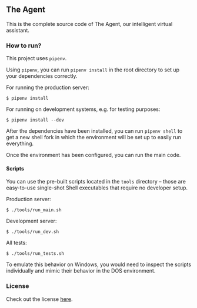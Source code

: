 ## The Agent

This is the complete source code of The Agent, our intelligent virtual assistant.

### How to run?

This project uses `pipenv`.

Using `pipenv`, you can run `pipenv install` in the root directory to set up your dependencies correctly.

For running the production server:

```console
$ pipenv install
```

For running on development systems, e.g. for testing purposes:

```console
$ pipenv install --dev
```

After the dependencies have been installed, you can run `pipenv shell` to get a new shell fork in which the environment will be set up to easily run everything.

Once the environment has been configured, you can run the main code.

#### Scripts

You can use the pre-built scripts located in the `tools` directory – those are easy-to-use single-shot Shell executables that require no developer setup.

Production server:

```console
$ ./tools/run_main.sh
```

Development server:

```console
$ ./tools/run_dev.sh
```

All tests:

```console
$ ./tools/run_tests.sh
```

To emulate this behavior on Windows, you would need to inspect the scripts individually and mimic their behavior in the DOS environment.

### License

Check out the license [here](LICENSE).

